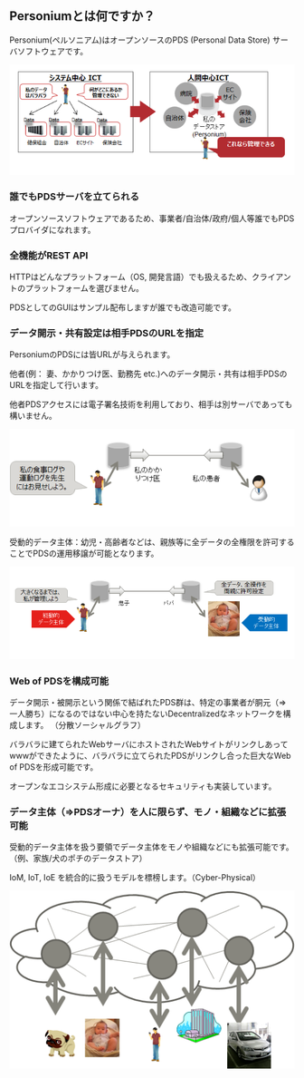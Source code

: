 ## Personiumとは何ですか？

Personium(ペルソニアム)はオープンソースのPDS (Personal Data Store) サーバソフトウェアです。

![Personiumとは](image/Personium.png "Personiumとは")

### 誰でもPDSサーバを立てられる

オープンソースソフトウェアであるため、事業者/自治体/政府/個人等誰でもPDSプロバイダになれます。

### 全機能がREST API

HTTPはどんなプラットフォーム（OS, 開発言語）でも扱えるため、クライアントのプラットフォームを選びません。

PDSとしてのGUIはサンプル配布しますが誰でも改造可能です。

### データ開示・共有設定は相手PDSのURLを指定

PersoniumのPDSには皆URLが与えられます。

他者(例： 妻、かかりつけ医、勤務先 etc.)へのデータ開示・共有は相手PDSのURLを指定して行います。

他者PDSアクセスには電子署名技術を利用しており、相手は別サーバであっても構いません。

![データ開示・共有設定](image/DisclosureData.png "データ開示・共有設定")

受動的データ主体：幼児・高齢者などは、親族等に全データの全権限を許可することでPDSの運用移譲が可能となります。

![受動的データ主体](image/PassiveDataEntity.png "受動的データ主体")

### Web of PDSを構成可能
データ開示・被開示という関係で結ばれたPDS群は、特定の事業者が胴元（⇒ 一人勝ち）になるのではない中心を持たないDecentralizedなネットワークを構成します。 （分散ソーシャルグラフ）

バラバラに建てられたWebサーバにホストされたWebサイトがリンクしあってwwwができたように、バラバラに立てられたPDSがリンクし合った巨大なWeb of PDSを形成可能です。

オープンなエコシステム形成に必要となるセキュリティも実装しています。


### データ主体（⇒PDSオーナ）を人に限らず、モノ・組織などに拡張可能
受動的データ主体を扱う要領でデータ主体をモノや組織などにも拡張可能です。（例、家族/犬のポチのデータストア）

IoM, IoT, IoE を統合的に扱うモデルを標榜します。（Cyber-Physical）

![データ主体の拡張](image/ExpansionDataEntity.png "データ主体の拡張")
